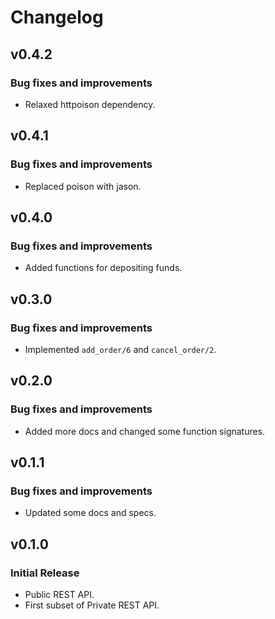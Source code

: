# Changelog

## v0.4.2

### Bug fixes and improvements

  * Relaxed httpoison dependency.

## v0.4.1

### Bug fixes and improvements

  * Replaced poison with jason.

## v0.4.0

### Bug fixes and improvements

  * Added functions for depositing funds.

## v0.3.0

### Bug fixes and improvements

  * Implemented `add_order/6` and `cancel_order/2`.

## v0.2.0

### Bug fixes and improvements

  * Added more docs and changed some function signatures.

## v0.1.1

### Bug fixes and improvements

  * Updated some docs and specs.

## v0.1.0

### Initial Release

  * Public REST API.
  * First subset of Private REST API.
